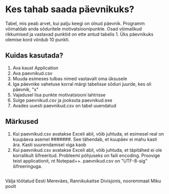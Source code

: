 # Kes tahab saada päevnikuks?

Tabel, mis peab arvet, kui palju keegi on olnud päevnik. Programm võimaldab anda sõduritele motivatsioonipunkte. Osad võimalikud rikkumised ja vastavad punktid on ette antud tabelis 1. Üks päevnikuks olemise kord võrdub 10 punkti.

## Kuidas kasutada?
1. Ava kaust Application
2. Ava paevnikud.csv
3. Muuda esimeses tulbas nimed vastavalt oma üksusele
4. Iga päevnike vahetuse korral märgi tabelisse sõduri juurde, kes oli päevnik, "x" 
5. Vajadusel lisa punkte motivatsiooni lahtrisse
6. Sulge paevnikud.csv ja jooksuta paevnikud.exe
7. Avades uuesti paevnikud.csv on tabel uuendatud

## Märkused
1. Kui paevnikud.csv avatakse Exceli abil, võib juhtuda, et esimesel real on kuupäeva asemel #######. See tähendab, et kuupäev ei mahu kasti ära. Kasti suurendamisel viga kaob
2. Kui paevnikud.csv avatakse Exceli abil, võib juhtuda, et täpitähed ei ole korralikult šifreeritud. Probleemi põhjuseks on faili encoding. Proovige teist applicationit, nt Notepad++. paevnikud.csv on "UTF-8-sig" šifreeringuga.

##
Välja töötatud Eesti Mereväes, Rannikukaitse Divisjonis, nooremmaat Miku poolt
